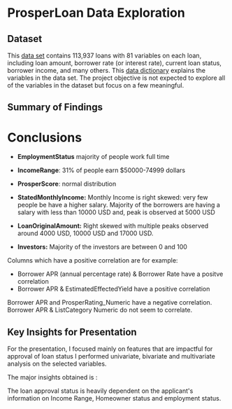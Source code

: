 # ProsperLoan Data Exploration

## Dataset

This [data set](https://www.google.com/url?q=https://s3.amazonaws.com/udacity-hosted-downloads/ud651/prosperLoanData.csv&sa=D&ust=1547699802003000)
contains 113,937 loans with 81 variables on each loan, including loan amount,
borrower rate (or interest rate), current loan status, borrower income, and many others.
This [data dictionary](https://docs.google.com/spreadsheets/d/1gDyi_L4UvIrLTEC6Wri5nbaMmkGmLQBk-Yx3z0XDEtI/edit?usp=sharing) explains the
variables in the data set.
The project objective is not expected to explore all of the variables in the dataset but focus on a few meaningful.

## Summary of Findings


# Conclusions

* **EmploymentStatus** majority of people work full time
* **IncomeRange**: 31% of people earn $50000-74999 dollars
* **ProsperScore**: normal distribution

* **StatedMonthlyIncome:**
 Monthly Income is right skewed: very few people be have a higher salary. Majority of the borrowers are having a salary with less than 10000 USD and, peak is observed at 5000 USD

* **LoanOriginalAmount:** Right skewed with multiple peaks observed around 4000 USD, 10000 USD and 17000 USD.

* **Investors:** Majority of the investors are between 0 and 100

Columns which have a positive correlation are for example:

- Borrower APR (annual percentage rate) & Borrower Rate have a positve correlation
- Borrower APR & EstimatedEffectedYield have a positive correlation


Borrower APR and ProsperRating_Numeric have a negative correlation. Borrower APR & ListCategory Numeric do not seem to correlate.


## Key Insights for Presentation

For the presentation, I focused mainly on features that are impactful for approval of loan status
I performed univariate, bivariate and
multivariate analysis on the selected variables.

The major insights obtained is :


The loan approval status is heavily dependent on the applicant's information on Income Range, Homeowner status and employment status.
